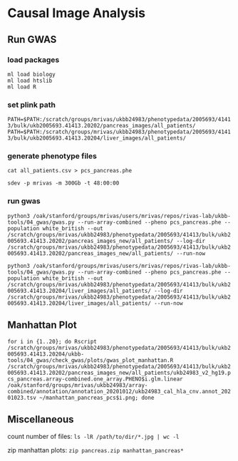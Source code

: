 # Causal Image Analysis
 
## Run GWAS

### load packages
```
ml load biology
ml load htslib
ml load R
```

### set plink path
```PATH=$PATH:/scratch/groups/mrivas/ukbb24983/phenotypedata/2005693/41413/bulk/ukb2005693.41413.20202/pancreas_images/all_patients/```
```PATH=$PATH:/scratch/groups/mrivas/ukbb24983/phenotypedata/2005693/41413/bulk/ukb2005693.41413.20204/liver_images/all_patients/```

### generate phenotype files
```cat all_patients.csv > pcs_pancreas.phe```

```sdev -p mrivas -m 300Gb -t 48:00:00```

### run gwas
```python3 /oak/stanford/groups/mrivas/users/mrivas/repos/rivas-lab/ukbb-tools/04_gwas/gwas.py --run-array-combined --pheno pcs_pancreas.phe --population white_british --out /scratch/groups/mrivas/ukbb24983/phenotypedata/2005693/41413/bulk/ukb2005693.41413.20202/pancreas_images_new/all_patients/ --log-dir /scratch/groups/mrivas/ukbb24983/phenotypedata/2005693/41413/bulk/ukb2005693.41413.20202/pancreas_images_new/all_patients/ --run-now```

```python3 /oak/stanford/groups/mrivas/users/mrivas/repos/rivas-lab/ukbb-tools/04_gwas/gwas.py --run-array-combined --pheno pcs_pancreas.phe --population white_british --out /scratch/groups/mrivas/ukbb24983/phenotypedata/2005693/41413/bulk/ukb2005693.41413.20204/liver_images/all_patients/ --log-dir /scratch/groups/mrivas/ukbb24983/phenotypedata/2005693/41413/bulk/ukb2005693.41413.20204/liver_images/all_patients/ --run-now```

## Manhattan Plot

```for i in {1..20}; do Rscript /scratch/groups/mrivas/ukbb24983/phenotypedata/2005693/41413/bulk/ukb2005693.41413.20204/ukbb-tools/04_gwas/check_gwas/plots/gwas_plot_manhattan.R /scratch/groups/mrivas/ukbb24983/phenotypedata/2005693/41413/bulk/ukb2005693.41413.20202/pancreas_images_new/all_patients/ukb24983_v2_hg19.pcs_pancreas.array-combined.one_array.PHENO$i.glm.linear /oak/stanford/groups/mrivas/ukbb24983/array-combined/annotation/annotation_20201012/ukb24983_cal_hla_cnv.annot_20201023.tsv ~/manhattan_pancreas_pcs$i.png; done```

## Miscellaneous
count number of files: ```ls -lR /path/to/dir/*.jpg | wc -l```

zip manhattan plots: ```zip pancreas.zip manhattan_pancreas*```
